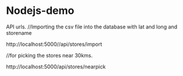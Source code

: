 # Nodejs-demo



API urls.
//Importing the csv file into the database with lat and long and storename

http://localhost:5000//api/stores/import


//for picking the stores near 30kms.

http://localhost:5000/api/stores/nearpick